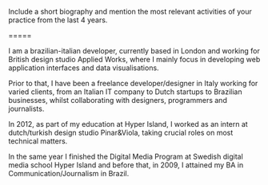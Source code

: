 Include a short biography and mention the most relevant activities of your practice from the last 4 years.

=====

I am a brazilian-italian developer, currently based in London and working for British design studio Applied Works, where I mainly focus in developing web application interfaces and data visualisations. 

Prior to that, I have been a freelance developer/designer in Italy working for varied clients, from an Italian IT company to Dutch startups to Brazilian businesses, whilst collaborating with  designers, programmers and journalists.

In 2012, as part of my education at Hyper Island, I worked as an intern at dutch/turkish design studio Pinar&Viola, taking crucial roles on most technical matters.

In the same year I finished the Digital Media Program at Swedish digital media school Hyper Island and before that, in 2009, I attained my BA in Communication/Journalism in Brazil.
